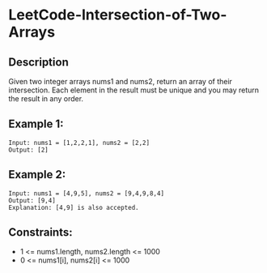 # LeetCode-Intersection-of-Two-Arrays

## Description

Given two integer arrays nums1 and nums2, return an array of their intersection. Each element in the result must be unique and you may return the result in any order.

 

## Example 1:

```
Input: nums1 = [1,2,2,1], nums2 = [2,2]
Output: [2]
```
## Example 2:
```
Input: nums1 = [4,9,5], nums2 = [9,4,9,8,4]
Output: [9,4]
Explanation: [4,9] is also accepted.
 ```

## Constraints:

* 1 <= nums1.length, nums2.length <= 1000
* 0 <= nums1[i], nums2[i] <= 1000
